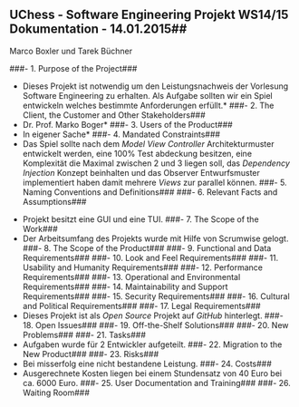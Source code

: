 ## UChess - Software Engineering Projekt WS14/15 Dokumentation - 14.01.2015##
Marco Boxler und Tarek Büchner


###- 1. Purpose of the Project###
* Dieses Projekt ist notwendig um den Leistungsnachweis der Vorlesung Software Engineering zu erhalten. Als Aufgabe sollten wir ein Spiel entwickeln welches bestimmte Anforderungen erfüllt.*
###- 2. The Client, the Customer and Other Stakeholders###
* Dr. Prof. Marko Boger*
###- 3. Users of the Product###
* In eigener Sache*
###- 4. Mandated Constraints###
* Das Spiel sollte nach dem *Model View Controller* Architekturmuster entwickelt werden, eine 100% Test abdeckung besitzen, eine Komplexität die Maximal zwischen 2 und 3 liegen soll, das *Dependency Injection* Konzept beinhalten und das Observer Entwurfsmuster implementiert haben damit mehrere *Views* zur parallel können.
###- 5. Naming Conventions and Definitions###
###- 6. Relevant Facts and Assumptions###
- Projekt besitzt eine GUI und eine TUI.
###- 7. The Scope of the Work###
- Der Arbeitsumfang des Projekts wurde mit Hilfe von Scrumwise gelogt.
###- 8. The Scope of the Product###
###- 9. Functional and Data Requirements###
###- 10. Look and Feel Requirements###
###- 11. Usability and Humanity Requirements###
###- 12. Performance Requirements###
###- 13. Operational and Environmental Requirements###
###- 14. Maintainability and Support Requirements###
###- 15. Security Requirements###
###- 16. Cultural and Political Requirements###
###- 17. Legal Requirements###
- Dieses Projekt ist als *Open Source* Projekt auf *GitHub* hinterlegt.
###- 18. Open Issues###
###- 19. Off-the-Shelf Solutions###
###- 20. New Problems###
###- 21. Tasks###
- Aufgaben wurde für 2 Entwickler aufgeteilt.
###- 22. Migration to the New Product###
###- 23. Risks###
- Bei misserfolg eine nicht bestandene Leistung.
###- 24. Costs###
- Ausgerechnete Kosten liegen bei einem Stundensatz von 40 Euro bei ca. 6000 Euro.
###- 25. User Documentation and Training###
###- 26. Waiting Room###
